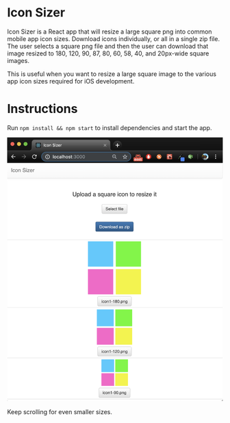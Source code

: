 # Icon Sizer
Icon Sizer is a React app that will resize a large square png into common mobile app icon sizes.  Download icons individually, or all in a single zip file.  The user selects a square png file and then the user can download that image resized to 180, 120, 90, 87, 80, 60, 58, 40, and 20px-wide square images.  

This is useful when you want to resize a large square image to the various app icon sizes required for iOS development.

# Instructions
Run `npm install && npm start` to install dependencies and start the app.

![The Icon Sizer App](public/screenshot1.png?raw=true "Example Screenshot")

Keep scrolling for even smaller sizes.
